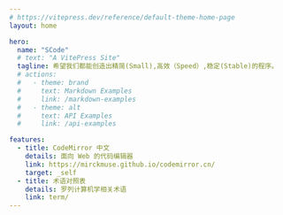 ```yaml
---
# https://vitepress.dev/reference/default-theme-home-page
layout: home

hero:
  name: "SCode"
  # text: "A VitePress Site"
  tagline: 希望我们都能创造出精简(Small),高效（Speed）,稳定(Stable)的程序。
  # actions:
  #   - theme: brand
  #     text: Markdown Examples
  #     link: /markdown-examples
  #   - theme: alt
  #     text: API Examples
  #     link: /api-examples

features:
  - title: CodeMirror 中文
    details: 面向 Web 的代码编辑器
    link: https://mirckmuse.github.io/codemirror.cn/
    target: _self
  - title: 术语对照表
    details: 罗列计算机学相关术语
    link: term/
---
```


